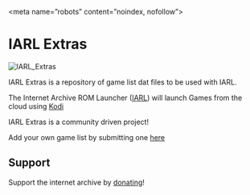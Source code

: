<meta name=”robots” content=”noindex, nofollow”>

IARL Extras
==========================

![IARL_Extras](https://i.imgur.com/CUTzYhC.jpg)

IARL Extras is a repository of game list dat files to be used with IARL.

The Internet Archive ROM Launcher ([IARL](https://github.com/zach-morris/plugin.program.iarl)) will launch Games from the cloud using [Kodi](http://kodi.tv)

IARL Extras is a community driven project!

Add your own game list by submitting one [here](https://github.com/zach-morris/iarl.extras/issues/new)

Support
-------------------

Support the internet archive by [donating](https://archive.org/donate/)!